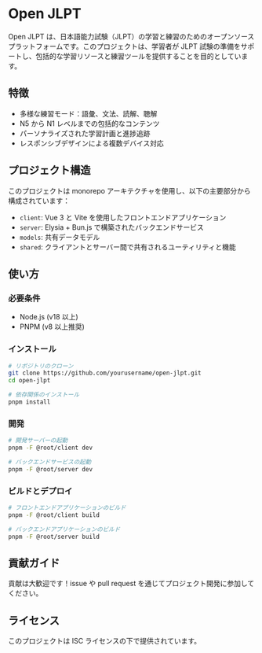 # Open JLPT

Open JLPT は、日本語能力試験（JLPT）の学習と練習のためのオープンソースプラットフォームです。このプロジェクトは、学習者が JLPT 試験の準備をサポートし、包括的な学習リソースと練習ツールを提供することを目的としています。

## 特徴

- 多様な練習モード：語彙、文法、読解、聴解
- N5 から N1 レベルまでの包括的なコンテンツ
- パーソナライズされた学習計画と進捗追跡
- レスポンシブデザインによる複数デバイス対応

## プロジェクト構造

このプロジェクトは monorepo アーキテクチャを使用し、以下の主要部分から構成されています：

- `client`: Vue 3 と Vite を使用したフロントエンドアプリケーション
- `server`: Elysia + Bun.js で構築されたバックエンドサービス
- `models`: 共有データモデル
- `shared`: クライアントとサーバー間で共有されるユーティリティと機能

## 使い方

### 必要条件

- Node.js (v18 以上)
- PNPM (v8 以上推奨)

### インストール

```bash
# リポジトリのクローン
git clone https://github.com/yourusername/open-jlpt.git
cd open-jlpt

# 依存関係のインストール
pnpm install
```

### 開発

```bash
# 開発サーバーの起動
pnpm -F @root/client dev

# バックエンドサービスの起動
pnpm -F @root/server dev
```

### ビルドとデプロイ

```bash
# フロントエンドアプリケーションのビルド
pnpm -F @root/client build

# バックエンドアプリケーションのビルド
pnpm -F @root/server build
```

## 貢献ガイド

貢献は大歓迎です！issue や pull request を通じてプロジェクト開発に参加してください。

## ライセンス

このプロジェクトは ISC ライセンスの下で提供されています。
